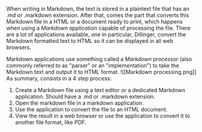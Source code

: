 When writing in Markdown, the text is stored in a plaintext file that has an .md or .markdown extension. After that, comes the part that converts this Markdown file in a HTML or a document ready to print, which happens when using a *Markdown application* capable of processing the file. There are a lot of applications available, one in particular, Dillinger, convert the Markdown formatted text to HTML so it can be displayed in all web browsers.

Markdown applications use something called a *Markdown processor* (also commonly referred to as "parser" or an "implementation") to take the Markdown text and output it to HTML format.
![[Markdown processing.png]]
As summary, consists in a 4 step process:
1. Create a Markdown file using a text editor or a dedicated Markdown application. Should have a .md or .markdown extension.
2. Open the markdown file in a markdown application.
3. Use the application to convert the file to an HTML document.
4. View the result in a web browser or use the application to convert it to another file format, like PDF.
